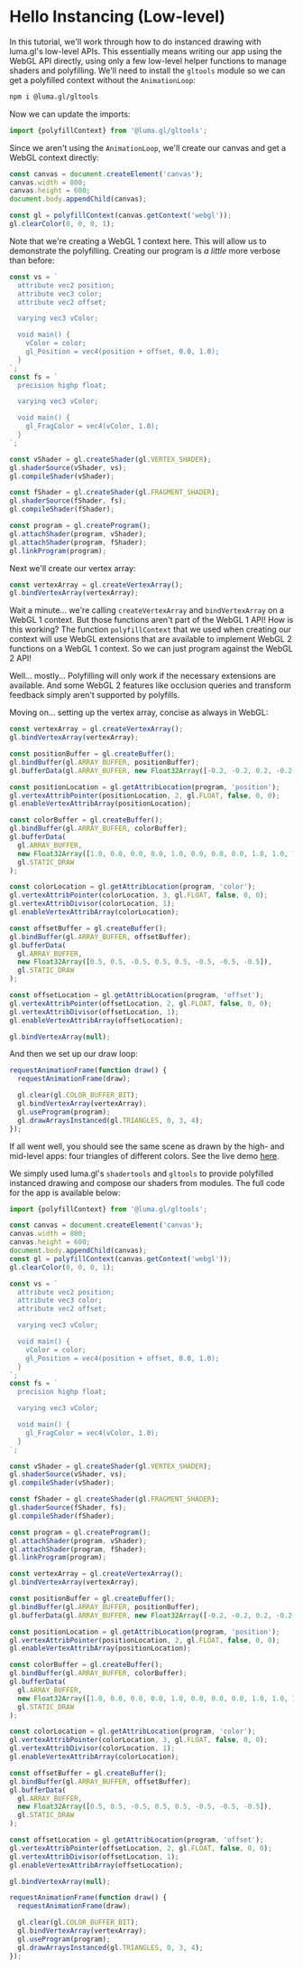 # Hello Instancing (Low-level)

In this tutorial, we'll work through how to do instanced drawing with luma.gl's low-level APIs. This essentially means writing our app using the WebGL API directly, using only a few low-level helper functions to manage shaders and polyfilling. We'll need to install the `gltools` module so we can get a polyfilled context without the `AnimationLoop`:

```bash
npm i @luma.gl/gltools
```

Now we can update the imports:

```js
import {polyfillContext} from '@luma.gl/gltools';
```

Since we aren't using the `AnimationLoop`, we'll create our canvas and get a WebGL context directly:

```js
const canvas = document.createElement('canvas');
canvas.width = 800;
canvas.height = 600;
document.body.appendChild(canvas);

const gl = polyfillContext(canvas.getContext('webgl'));
gl.clearColor(0, 0, 0, 1);
```

Note that we're creating a WebGL 1 context here. This will allow us to demonstrate the polyfilling. Creating our program is _a little_ more verbose than before:

```js
const vs = `
  attribute vec2 position;
  attribute vec3 color;
  attribute vec2 offset;

  varying vec3 vColor;

  void main() {
    vColor = color;
    gl_Position = vec4(position + offset, 0.0, 1.0);
  }
`;
const fs = `
  precision highp float;

  varying vec3 vColor;

  void main() {
    gl_FragColor = vec4(vColor, 1.0);
  }
`;

const vShader = gl.createShader(gl.VERTEX_SHADER);
gl.shaderSource(vShader, vs);
gl.compileShader(vShader);

const fShader = gl.createShader(gl.FRAGMENT_SHADER);
gl.shaderSource(fShader, fs);
gl.compileShader(fShader);

const program = gl.createProgram();
gl.attachShader(program, vShader);
gl.attachShader(program, fShader);
gl.linkProgram(program);
```

Next we'll create our vertex array:

```js
const vertexArray = gl.createVertexArray();
gl.bindVertexArray(vertexArray);
```

Wait a minute... we're calling `createVertexArray` and `bindVertexArray` on a WebGL 1 context. But those functions aren't part of the WebGL 1 API! How is this working? The function `polyfillContext` that we used when creating our context will use WebGL extensions that are available to implement WebGL 2 functions on a WebGL 1 context. So we can just program against the WebGL 2 API!

Well... mostly... Polyfilling will only work if the necessary extensions are available. And some WebGL 2 features like occlusion queries and transform feedback simply aren't supported by polyfills.

Moving on... setting up the vertex array, concise as always in WebGL:

```js
const vertexArray = gl.createVertexArray();
gl.bindVertexArray(vertexArray);

const positionBuffer = gl.createBuffer();
gl.bindBuffer(gl.ARRAY_BUFFER, positionBuffer);
gl.bufferData(gl.ARRAY_BUFFER, new Float32Array([-0.2, -0.2, 0.2, -0.2, 0.0, 0.2]), gl.STATIC_DRAW);

const positionLocation = gl.getAttribLocation(program, 'position');
gl.vertexAttribPointer(positionLocation, 2, gl.FLOAT, false, 0, 0);
gl.enableVertexAttribArray(positionLocation);

const colorBuffer = gl.createBuffer();
gl.bindBuffer(gl.ARRAY_BUFFER, colorBuffer);
gl.bufferData(
  gl.ARRAY_BUFFER,
  new Float32Array([1.0, 0.0, 0.0, 0.0, 1.0, 0.0, 0.0, 0.0, 1.0, 1.0, 1.0, 0.0]),
  gl.STATIC_DRAW
);

const colorLocation = gl.getAttribLocation(program, 'color');
gl.vertexAttribPointer(colorLocation, 3, gl.FLOAT, false, 0, 0);
gl.vertexAttribDivisor(colorLocation, 1);
gl.enableVertexAttribArray(colorLocation);

const offsetBuffer = gl.createBuffer();
gl.bindBuffer(gl.ARRAY_BUFFER, offsetBuffer);
gl.bufferData(
  gl.ARRAY_BUFFER,
  new Float32Array([0.5, 0.5, -0.5, 0.5, 0.5, -0.5, -0.5, -0.5]),
  gl.STATIC_DRAW
);

const offsetLocation = gl.getAttribLocation(program, 'offset');
gl.vertexAttribPointer(offsetLocation, 2, gl.FLOAT, false, 0, 0);
gl.vertexAttribDivisor(offsetLocation, 1);
gl.enableVertexAttribArray(offsetLocation);

gl.bindVertexArray(null);
```

And then we set up our draw loop:

```js
requestAnimationFrame(function draw() {
  requestAnimationFrame(draw);

  gl.clear(gl.COLOR_BUFFER_BIT);
  gl.bindVertexArray(vertexArray);
  gl.useProgram(program);
  gl.drawArraysInstanced(gl.TRIANGLES, 0, 3, 4);
});
```

If all went well, you should see the same scene as drawn by the high- and mid-level apps: four triangles of different colors. See the live demo [here](/examples/getting-started/hello-instancing-low).

We simply used luma.gl's `shadertools` and `gltools` to provide polyfilled instanced drawing and compose our shaders from modules. The full code for the app is available below:

```js
import {polyfillContext} from '@luma.gl/gltools';

const canvas = document.createElement('canvas');
canvas.width = 800;
canvas.height = 600;
document.body.appendChild(canvas);
const gl = polyfillContext(canvas.getContext('webgl'));
gl.clearColor(0, 0, 0, 1);

const vs = `
  attribute vec2 position;
  attribute vec3 color;
  attribute vec2 offset;

  varying vec3 vColor;

  void main() {
    vColor = color;
    gl_Position = vec4(position + offset, 0.0, 1.0);
  }
`;
const fs = `
  precision highp float;

  varying vec3 vColor;

  void main() {
    gl_FragColor = vec4(vColor, 1.0);
  }
`;

const vShader = gl.createShader(gl.VERTEX_SHADER);
gl.shaderSource(vShader, vs);
gl.compileShader(vShader);

const fShader = gl.createShader(gl.FRAGMENT_SHADER);
gl.shaderSource(fShader, fs);
gl.compileShader(fShader);

const program = gl.createProgram();
gl.attachShader(program, vShader);
gl.attachShader(program, fShader);
gl.linkProgram(program);

const vertexArray = gl.createVertexArray();
gl.bindVertexArray(vertexArray);

const positionBuffer = gl.createBuffer();
gl.bindBuffer(gl.ARRAY_BUFFER, positionBuffer);
gl.bufferData(gl.ARRAY_BUFFER, new Float32Array([-0.2, -0.2, 0.2, -0.2, 0.0, 0.2]), gl.STATIC_DRAW);

const positionLocation = gl.getAttribLocation(program, 'position');
gl.vertexAttribPointer(positionLocation, 2, gl.FLOAT, false, 0, 0);
gl.enableVertexAttribArray(positionLocation);

const colorBuffer = gl.createBuffer();
gl.bindBuffer(gl.ARRAY_BUFFER, colorBuffer);
gl.bufferData(
  gl.ARRAY_BUFFER,
  new Float32Array([1.0, 0.0, 0.0, 0.0, 1.0, 0.0, 0.0, 0.0, 1.0, 1.0, 1.0, 0.0]),
  gl.STATIC_DRAW
);

const colorLocation = gl.getAttribLocation(program, 'color');
gl.vertexAttribPointer(colorLocation, 3, gl.FLOAT, false, 0, 0);
gl.vertexAttribDivisor(colorLocation, 1);
gl.enableVertexAttribArray(colorLocation);

const offsetBuffer = gl.createBuffer();
gl.bindBuffer(gl.ARRAY_BUFFER, offsetBuffer);
gl.bufferData(
  gl.ARRAY_BUFFER,
  new Float32Array([0.5, 0.5, -0.5, 0.5, 0.5, -0.5, -0.5, -0.5]),
  gl.STATIC_DRAW
);

const offsetLocation = gl.getAttribLocation(program, 'offset');
gl.vertexAttribPointer(offsetLocation, 2, gl.FLOAT, false, 0, 0);
gl.vertexAttribDivisor(offsetLocation, 1);
gl.enableVertexAttribArray(offsetLocation);

gl.bindVertexArray(null);

requestAnimationFrame(function draw() {
  requestAnimationFrame(draw);

  gl.clear(gl.COLOR_BUFFER_BIT);
  gl.bindVertexArray(vertexArray);
  gl.useProgram(program);
  gl.drawArraysInstanced(gl.TRIANGLES, 0, 3, 4);
});
```
